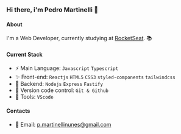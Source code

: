### Hi there, i'm Pedro Martinelli 👋

#### About
I'm a Web Developer, currently studying at [RocketSeat](https://www.rocketseat.com.br/). 📚

#### Current Stack
- :zap: Main Language: `Javascript` `Typescript`
- :sparkles: Front-end: `Reactjs` `HTML5` `CSS3` `styled-components` `tailwindcss`
- :pencil: Backend: `Nodejs` `Express` `Fastify`
- :construction: Version code control: `Git & Github`
- :wrench: Tools: `VScode`

#### Contacts
- 📧 Email: p.martinellinunes@gmail.com
